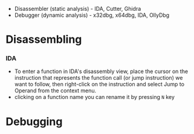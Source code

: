 - Disassembler (static analysis) - IDA, Cutter, Ghidra 
- Debugger (dynamic analysis) - x32dbg, x64dbg, IDA, OllyDbg
# Disassembling
### IDA
- To enter a function in IDA's disassembly view, place the cursor on the instruction that represents the function call (or jump instruction) we want to follow, then right-click on the instruction and select Jump to Operand from the context menu.
- clicking on a function name you can rename it by pressing `N` key

# Debugging

